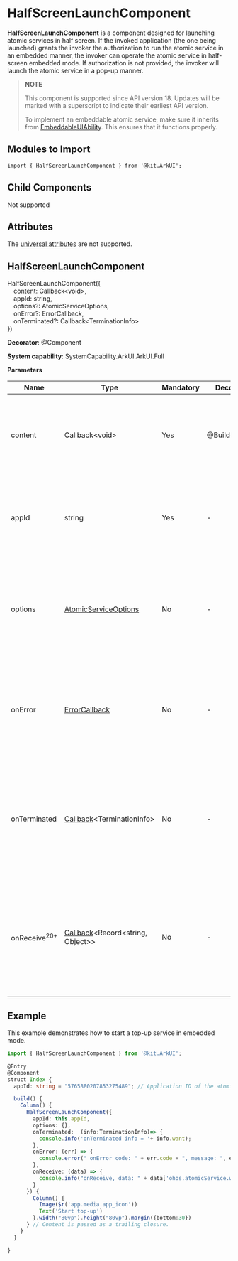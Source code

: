 # HalfScreenLaunchComponent

**HalfScreenLaunchComponent** is a component designed for launching atomic services in half screen. If the invoked application (the one being launched) grants the invoker the authorization to run the atomic service in an embedded manner, the invoker can operate the atomic service in half-screen embedded mode. If authorization is not provided, the invoker will launch the atomic service in a pop-up manner.

> **NOTE**
>
> This component is supported since API version 18. Updates will be marked with a superscript to indicate their earliest API version.
>
> To implement an embeddable atomic service, make sure it inherits from [EmbeddableUIAbility](../../apis-ability-kit/js-apis-app-ability-embeddableUIAbility.md). This ensures that it functions properly.

## Modules to Import

```
import { HalfScreenLaunchComponent } from '@kit.ArkUI';
```

## Child Components

Not supported

## Attributes
The [universal attributes](ts-component-general-attributes.md) are not supported.

## HalfScreenLaunchComponent

HalfScreenLaunchComponent({  
&emsp;content: Callback\<void>,  
&emsp;appId: string,  
&emsp;options?: AtomicServiceOptions,  
&emsp;onError?: ErrorCallback,  
&emsp;onTerminated?: Callback&lt;TerminationInfo&gt;   
  })

**Decorator**: \@Component

**System capability**: SystemCapability.ArkUI.ArkUI.Full

**Parameters**

| Name| Type| Mandatory| Decorator| Description|
| -------- | -------- | -------- | -------- | -------- |
| content | Callback\<void> | Yes| \@BuilderParam | Content displayed in the component.<br>**Atomic service API**: This API can be used in atomic services since API version 18.|
| appId | string | Yes| - | Application ID for the atomic service.<br>**Atomic service API**: This API can be used in atomic services since API version 18.|
| options | [AtomicServiceOptions](../../apis-ability-kit/js-apis-app-ability-atomicServiceOptions.md) | No| - | Parameters for starting the atomic service. The default value is empty.<br>**Atomic service API**: This API can be used in atomic services since API version 18.|
| onError |[ErrorCallback](../../apis-basic-services-kit/js-apis-base.md#errorcallback) | No| - | Invoked when an error occurs during the running of the atomic service.<br>**Atomic service API**: This API can be used in atomic services since API version 18.|
| onTerminated | [Callback](../../apis-basic-services-kit/js-apis-base.md#callback)\<TerminationInfo> | No| - |  Callback used to return the result of the atomic service. The input parameter is of type **TerminationInfo**.<br>**Atomic service API**: This API can be used in atomic services since API version 18.|
| onReceive<sup>20+<sup> | [Callback](../../apis-basic-services-kit/js-apis-base.md#callback)\<Record<string, Object>> | No| - | Callback triggered when the embedded atomic service is launched through [Window](../../../windowmanager/application-window-stage.md) API calls.<br>**Atomic service API**: This API can be used in atomic services since API version 20.|

## Example

This example demonstrates how to start a top-up service in embedded mode.

```ts
import { HalfScreenLaunchComponent } from '@kit.ArkUI';

@Entry
@Component
struct Index {
  appId: string = "5765880207853275489"; // Application ID of the atomic service.

  build() {
    Column() {
      HalfScreenLaunchComponent({
        appId: this.appId,
        options: {},
        onTerminated:  (info:TerminationInfo)=> {
          console.info('onTerminated info = '+ info.want);
        },
        onError: (err) => {
          console.error(" onError code: " + err.code + ", message: ", err.message);
        },
        onReceive: (data) => {
          console.info("onReceive, data: " + data['ohos.atomicService.window']);
        }
      }) {
        Column() {
          Image($r('app.media.app_icon'))
          Text('Start top-up')
        }.width("80vp").height("80vp").margin({bottom:30})
      } // Content is passed as a trailing closure.
    }
  }

}
```
